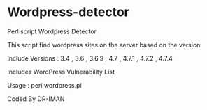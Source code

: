 # Wordpress-detector

Perl script Wordpress Detector

This script find wordpress sites on the server based on the version

Include Versions : 3.4 , 3.6 , 3.6.9 , 4.7 , 4.7.1 , 4.7.2 , 4.7.4

Includes WordPress Vulnerability List

Usage : perl wordpress.pl

Coded By DR-IMAN
